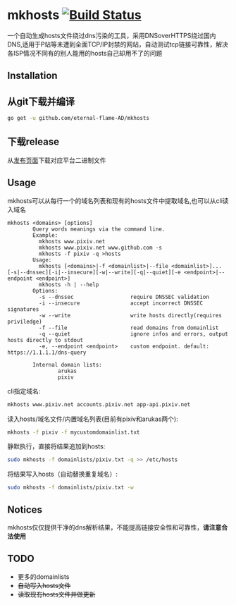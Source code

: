 # mkhosts [![Build Status](https://travis-ci.org/eternal-flame-AD/mkhosts.svg?branch=master)](https://travis-ci.org/eternal-flame-AD/mkhosts)
一个自动生成hosts文件绕过dns污染的工具，采用DNSoverHTTPS绕过国内DNS,适用于P站等未遭到全面TCP/IP封禁的网站，自动测试tcp链接可靠性，解决各ISP情况不同有的别人能用的hosts自己却用不了的问题

## Installation

## 从git下载并编译
```bash
go get -u github.com/eternal-flame-AD/mkhosts
```
## 下载release

从[发布页面](https://github.com/eternal-flame-AD/mkhosts/releases/latest)下载对应平台二进制文件

## Usage

mkhosts可以从每行一个的域名列表和现有的hosts文件中提取域名,也可以从cli读入域名

```
mkhosts <domains> [options]
        Query words meanings via the command line.
        Example:
          mkhosts www.pixiv.net
          mkhosts www.pixiv.net www.github.com -s
          mkhosts -f pixiv -q >hosts
        Usage:
          mkhosts [<domains>|-f <domainlist>|--file <domainlist>]... [-s|--dnssec][-i|--insecure][-w|--write][-q|--quiet][-e <endpoint>|--endpoint <endpoint>]
          mkhosts -h | --help
        Options:
          -s --dnssec                  require DNSSEC validation
          -i --insecure                accept incorrect DNSSEC signatures
          -w --write                   write hosts directly(requires priviledge)
          -f --file                    read domains from domainlist
          -q --quiet                   ignore infos and errors, output hosts directly to stdout
          -e, --endpoint <endpoint>    custom endpoint. default: https://1.1.1.1/dns-query

        Internal domain lists:
                arukas
                pixiv
```

cli指定域名:
```bash
mkhosts www.pixiv.net accounts.pixiv.net app-api.pixiv.net
```
读入hosts/域名文件/内置域名列表(目前有pixiv和arukas两个):
```bash
mkhosts -f pixiv -f mycustomdomainlist.txt
```
静默执行，直接将结果追加到hosts:
```bash
sudo mkhosts -f domainlists/pixiv.txt -q >> /etc/hosts
```
将结果写入hosts（自动替换重复域名）:
```bash
sudo mkhosts -f domainlists/pixiv.txt -w
```

## Notices

mkhosts仅仅提供干净的dns解析结果，不能提高链接安全性和可靠性，**请注意合法使用**

## TODO

- 更多的domainlists
- <s>自动写入hosts文件</s>
- <s>读取现有hosts文件并做更新</s>
